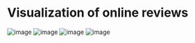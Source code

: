 # Visualization of online reviews
![image](https://github.com/rymbenromdhan/online-reviews/assets/131554452/7b13c6a0-d64f-4ab8-b3d0-ee7815e9c390)
![image](https://github.com/rymbenromdhan/online-reviews/assets/131554452/ed93f185-4815-4c13-a668-087bdff31206)
![image](https://github.com/rymbenromdhan/online-reviews/assets/131554452/0baee6af-b327-4438-bc56-0b5c38b917ea)
![image](https://github.com/rymbenromdhan/online-reviews/assets/131554452/9166d2ea-5355-4c7c-8613-c08d9ff05fd0)

